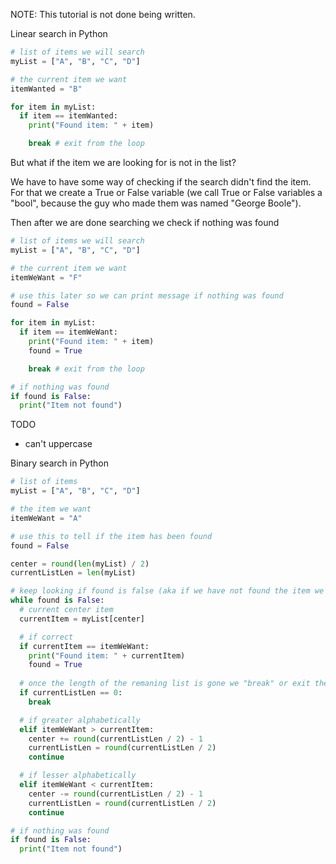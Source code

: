 NOTE: This tutorial is not done being written.

Linear search in Python

```py
# list of items we will search
myList = ["A", "B", "C", "D"]

# the current item we want
itemWanted = "B"

for item in myList:
  if item == itemWanted:
    print("Found item: " + item)

    break # exit from the loop
```

But what if the item we are looking for is not in the list?

We have to have some way of checking if the search didn't find the item. For that we create a True or False variable (we call True or False variables a "bool", because the guy who made them was named "George Boole").

Then after we are done searching we check if nothing was found

```py
# list of items we will search
myList = ["A", "B", "C", "D"]

# the current item we want
itemWeWant = "F"

# use this later so we can print message if nothing was found
found = False

for item in myList:
  if item == itemWeWant:
    print("Found item: " + item)
    found = True

    break # exit from the loop

# if nothing was found
if found is False:
  print("Item not found")
```

TODO
- can't uppercase


Binary search in Python

```py
# list of items
myList = ["A", "B", "C", "D"]

# the item we want
itemWeWant = "A"

# use this to tell if the item has been found
found = False

center = round(len(myList) / 2)
currentListLen = len(myList)

# keep looking if found is false (aka if we have not found the item we want)
while found is False:
  # current center item
  currentItem = myList[center]

  # if correct
  if currentItem == itemWeWant:
    print("Found item: " + currentItem)
    found = True
  
  # once the length of the remaning list is gone we "break" or exit the loop
  if currentListLen == 0:
    break

  # if greater alphabetically
  elif itemWeWant > currentItem:
    center += round(currentListLen / 2) - 1
    currentListLen = round(currentListLen / 2)
    continue

  # if lesser alphabetically
  elif itemWeWant < currentItem:
    center -= round(currentListLen / 2) - 1
    currentListLen = round(currentListLen / 2)
    continue

# if nothing was found
if found is False:
  print("Item not found")
```